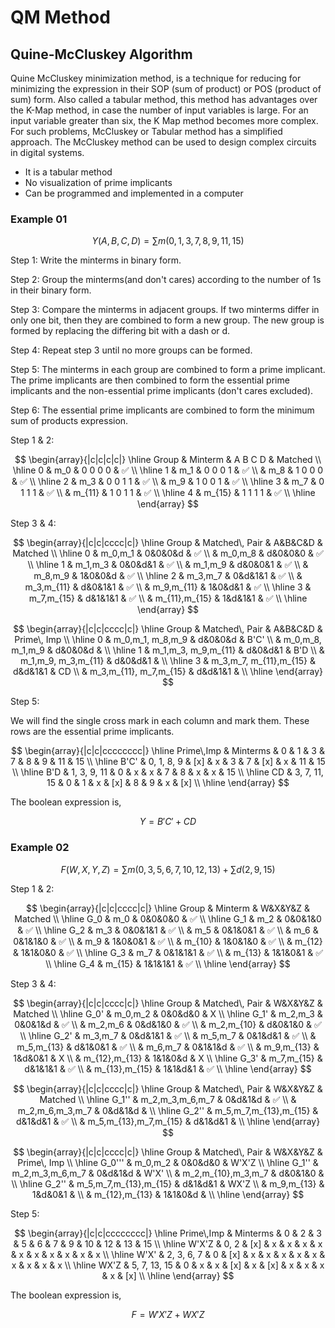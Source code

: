 # QM Method

## Quine-McCluskey Algorithm

Quine McCluskey minimization method, is a technique for reducing for minimizing the expression in their SOP (sum of product) or POS (product of sum) form. Also called a tabular method, this method has advantages over the K-Map method, in case the number of input variables is large. For an input variable greater than six, the K Map method becomes more complex. For such problems, McCluskey or Tabular method has a simplified approach. The McCluskey method can be used to design complex circuits in digital systems.

* It is a tabular method
* No visualization of prime implicants
* Can be programmed and implemented in a computer

### Example 01

$$
Y(A,B,C,D) = \sum m(0, 1, 3, 7, 8, 9, 11, 15)
$$

Step 1: Write the minterms in binary form.

Step 2: Group the minterms(and don't cares) according to the number of 1s in their binary form.

Step 3: Compare the minterms in adjacent groups. If two minterms differ in only one bit, then they are combined to form a new group. The new group is formed by replacing the differing bit with a dash or d.

Step 4: Repeat step 3 until no more groups can be formed.

Step 5: The minterms in each group are combined to form a prime implicant. The prime implicants are then combined to form the essential prime implicants and the non-essential prime implicants (don't cares excluded).

Step 6: The essential prime implicants are combined to form the minimum sum of products expression.

Step 1 & 2:

$$
\begin{array}{|c|c|c|c|}
\hline
Group & Minterm & A B C D & Matched \\
\hline
0 & m_0 & 0 0 0 0 & ✅ \\
\hline
1 & m_1 & 0 0 0 1  & ✅ \\
& m_8 & 1 0 0 0 & ✅ \\
\hline
2 & m_3 & 0 0 1 1 & ✅ \\
& m_9 & 1 0 0 1 & ✅ \\
\hline
3 & m_7 & 0 1 1 1 & ✅ \\
& m_{11} & 1 0 1 1 & ✅ \\
\hline
4 & m_{15} & 1 1 1 1 & ✅ \\
\hline
\end{array}
$$


Step 3 & 4:

$$
\begin{array}{|c|c|cccc|c|}
\hline
Group & Matched\, Pair & A&B&C&D & Matched \\
\hline
0 & m_0,m_1 & 0&0&0&d & ✅ \\
& m_0,m_8 & d&0&0&0 & ✅ \\
\hline
1 & m_1,m_3 & 0&0&d&1 & ✅ \\
& m_1,m_9 & d&0&0&1 & ✅ \\
& m_8,m_9 & 1&0&0&d & ✅ \\
\hline
2 & m_3,m_7 & 0&d&1&1 & ✅ \\
& m_3,m_{11} & d&0&1&1 & ✅ \\
& m_9,m_{11} & 1&0&d&1 & ✅ \\
\hline
3 & m_7,m_{15} & d&1&1&1 & ✅ \\
& m_{11},m_{15} & 1&d&1&1 & ✅ \\
\hline
\end{array}
$$

$$
\begin{array}{|c|c|cccc|c|}
\hline
Group & Matched\, Pair & A&B&C&D & Prime\, Imp \\
\hline
0 & m_0,m_1, m_8,m_9 & d&0&0&d & B'C' \\
& m_0,m_8, m_1,m_9 & d&0&0&d & \\
\hline
1 & m_1,m_3, m_9,m_{11} & d&0&d&1 & B'D \\
& m_1,m_9, m_3,m_{11} & d&0&d&1 & \\
\hline
3 & m_3,m_7, m_{11},m_{15} & d&d&1&1 & CD \\
& m_3,m_{11}, m_7,m_{15} & d&d&1&1 & \\
\hline
\end{array}
$$

Step 5:

We will find the single cross mark in each column and mark them. These rows are the essential prime implicants.

$$
\begin{array}{|c|c|cccccccc|}
\hline
Prime\,Imp & Minterms & 0 & 1 & 3 & 7 & 8 & 9 & 11 & 15 \\
\hline
B'C' & 0, 1, 8, 9 & [x] & x & 3 & 7 & [x] & x & 11 & 15 \\
\hline
B'D & 1, 3, 9, 11 & 0 & x & x & 7 & 8 & x & x & 15 \\
\hline
CD & 3, 7, 11, 15 & 0 & 1 & x & [x] & 8 & 9 & x & [x] \\
\hline
\end{array}
$$

The boolean expression is,

$$
Y = B'C' + CD
$$

### Example 02

$$
F(W,X,Y,Z) = \sum m(0, 3, 5, 6, 7, 10, 12, 13) + \sum d(2, 9, 15)
$$

Step 1 & 2:

$$
\begin{array}{|c|c|cccc|c|}
\hline
Group & Minterm & W&X&Y&Z & Matched \\
\hline
G_0 & m_0 & 0&0&0&0 & ✅ \\
\hline
G_1 & m_2 & 0&0&1&0 & ✅ \\
\hline
G_2 & m_3 & 0&0&1&1 & ✅ \\
& m_5 & 0&1&0&1 & ✅ \\
& m_6 & 0&1&1&0 & ✅ \\
& m_9 & 1&0&0&1 & ✅ \\
& m_{10} & 1&0&1&0 & ✅ \\
& m_{12} & 1&1&0&0 & ✅ \\
\hline
G_3 & m_7 & 0&1&1&1 & ✅ \\
& m_{13} & 1&1&0&1 & ✅ \\
\hline
G_4 & m_{15} & 1&1&1&1 & ✅ \\
\hline
\end{array}
$$

Step 3 & 4:

$$
\begin{array}{|c|c|cccc|c|}
\hline
Group & Matched\, Pair & W&X&Y&Z & Matched \\
\hline
G_0' & m_0,m_2 & 0&0&d&0 & X \\
\hline
G_1' & m_2,m_3 & 0&0&1&d & ✅ \\
& m_2,m_6 & 0&d&1&0 & ✅ \\
& m_2,m_{10} & d&0&1&0 & ✅ \\
\hline
G_2' & m_3,m_7 & 0&d&1&1 & ✅ \\
& m_5,m_7 & 0&1&d&1 & ✅ \\
& m_5,m_{13} & d&1&0&1 & ✅ \\
& m_6,m_7 & 0&1&1&d & ✅ \\
& m_9,m_{13} & 1&d&0&1 & X \\
& m_{12},m_{13} & 1&1&0&d & X \\
\hline
G_3' & m_7,m_{15} & d&1&1&1 & ✅ \\
& m_{13},m_{15} & 1&1&d&1 & ✅ \\
\hline
\end{array}
$$

$$
\begin{array}{|c|c|cccc|c|}
\hline
Group & Matched\, Pair & W&X&Y&Z & Matched \\
\hline
G_1'' & m_2,m_3,m_6,m_7 & 0&d&1&d & ✅ \\
& m_2,m_6,m_3,m_7 & 0&d&1&d & \\
\hline
G_2'' & m_5,m_7,m_{13},m_{15} & d&1&d&1 & ✅ \\
& m_5,m_{13},m_7,m_{15} & d&1&d&1 & \\
\hline
\end{array}
$$

$$
\begin{array}{|c|c|cccc|c|}
\hline
Group & Matched\, Pair & W&X&Y&Z & Prime\, Imp \\
\hline
G_0''' & m_0,m_2 & 0&0&d&0 & W'X'Z \\
\hline
G_1'' & m_2,m_3,m_6,m_7 & 0&d&1&d & W'X' \\
& m_2,m_{10},m_3,m_7 & d&0&1&0 & \\
\hline
G_2'' & m_5,m_7,m_{13},m_{15} & d&1&d&1 & WX'Z \\
& m_9,m_{13} & 1&d&0&1 & \\
& m_{12},m_{13} & 1&1&0&d & \\
\hline
\end{array}
$$

Step 5:

$$
\begin{array}{|c|c|cccccccc|}
\hline
Prime\,Imp & Minterms & 0 & 2 & 3 & 5 & 6 & 7 & 9 & 10 & 12 & 13 & 15 \\
\hline
W'X'Z & 0, 2 & [x] & x & x & x & x & x & x & x & x & x & x \\
\hline
W'X' & 2, 3, 6, 7 & 0 & [x] & x & x & x & x & x & x & x & x & x \\
\hline
WX'Z & 5, 7, 13, 15 & 0 & x & x & [x] & x & [x] & x & x & x & x & [x] \\
\hline
\end{array}
$$

The boolean expression is,

$$
F = W'X'Z + WX'Z
$$

